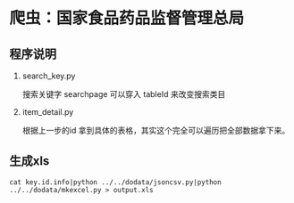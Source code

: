 # 爬虫：国家食品药品监督管理总局


## 程序说明

1. search_key.py

   搜索关键字 searchpage 可以穿入 tableId 来改变搜索类目

2. item_detail.py

   根据上一步的id 拿到具体的表格，其实这个完全可以遍历把全部数据拿下来。


## 生成xls  

 ``cat key.id.info|python ../../dodata/jsoncsv.py|python ../../dodata/mkexcel.py > output.xls``

  